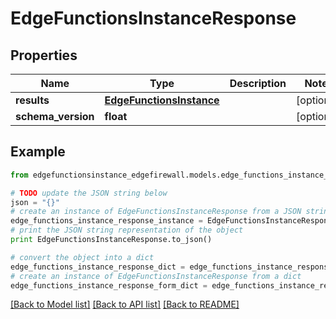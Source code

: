 # EdgeFunctionsInstanceResponse


## Properties
Name | Type | Description | Notes
------------ | ------------- | ------------- | -------------
**results** | [**EdgeFunctionsInstance**](EdgeFunctionsInstance.md) |  | [optional] 
**schema_version** | **float** |  | [optional] 

## Example

```python
from edgefunctionsinstance_edgefirewall.models.edge_functions_instance_response import EdgeFunctionsInstanceResponse

# TODO update the JSON string below
json = "{}"
# create an instance of EdgeFunctionsInstanceResponse from a JSON string
edge_functions_instance_response_instance = EdgeFunctionsInstanceResponse.from_json(json)
# print the JSON string representation of the object
print EdgeFunctionsInstanceResponse.to_json()

# convert the object into a dict
edge_functions_instance_response_dict = edge_functions_instance_response_instance.to_dict()
# create an instance of EdgeFunctionsInstanceResponse from a dict
edge_functions_instance_response_form_dict = edge_functions_instance_response.from_dict(edge_functions_instance_response_dict)
```
[[Back to Model list]](../README.md#documentation-for-models) [[Back to API list]](../README.md#documentation-for-api-endpoints) [[Back to README]](../README.md)


